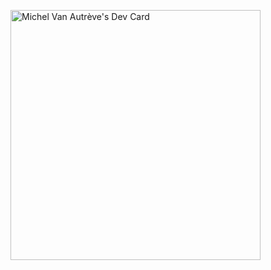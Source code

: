<a href="https://app.daily.dev/MrMiichel"><img src="https://api.daily.dev/devcards/6474eeb01fa64ba8ad5363d5b1cd9f1f.png?r=m3l" width="400" alt="Michel Van Autrève's Dev Card"/></a>
<!---
MichelVanAutreve/MichelVanAutreve is a ✨ special ✨ repository because its `README.md` (this file) appears on your GitHub profile.
You can click the Preview link to take a look at your changes.
--->
